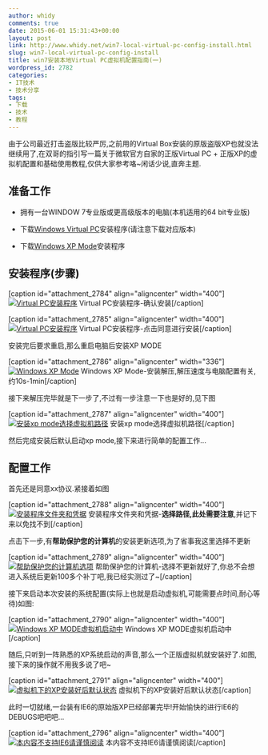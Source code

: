```yaml
---
author: whidy
comments: true
date: 2015-06-01 15:31:43+00:00
layout: post
link: http://www.whidy.net/win7-local-virtual-pc-config-install.html
slug: win7-local-virtual-pc-config-install
title: win7安装本地Virtual PC虚拟机配置指南(一)
wordpress_id: 2782
categories:
- IT技术
- 技术分享
tags:
- 下载
- 技术
- 教程
---
```


由于公司最近打击盗版比较严厉,之前用的Virtual Box安装的原版盗版XP也就没法继续用了,在双哥的指引写一篇关于微软官方自家的正版Virtual PC + 正版XP的虚拟机配置和基础使用教程,仅供大家参考咯~闲话少说,直奔主题.


## **准备工作**





	
  * 拥有一台WINDOW 7专业版或更高级版本的电脑(本机适用的64 bit专业版)

	
  * 下载[Windows Virtual PC](https://www.microsoft.com/zh-cn/download/details.aspx?id=3702)安装程序(请注意下载对应版本)

	
  * 下载[Windows XP Mode](https://www.microsoft.com/zh-CN/download/details.aspx?id=8002)安装程序




## **安装程序(步骤)**


[caption id="attachment_2784" align="aligncenter" width="400"][![Virtual PC安装程序](http://www.whidy.net/wp-content/uploads/2015/06/step_1-400x310.png)](http://www.whidy.net/wp-content/uploads/2015/06/step_1.png) Virtual PC安装程序-确认安装[/caption]

[caption id="attachment_2785" align="aligncenter" width="400"][![Virtual PC安装程序](http://www.whidy.net/wp-content/uploads/2015/06/step_2-400x262.png)](http://www.whidy.net/wp-content/uploads/2015/06/step_2.png) Virtual PC安装程序-点击同意进行安装[/caption]

安装完后要求重启,那么重启电脑后安装XP MODE

[caption id="attachment_2786" align="aligncenter" width="336"][![Windows XP Mode](http://www.whidy.net/wp-content/uploads/2015/06/step_3.png)](http://www.whidy.net/wp-content/uploads/2015/06/step_3.png) Windows XP Mode-安装解压,解压速度与电脑配置有关,约10s-1min[/caption]

<!-- more -->

接下来解压完毕就是下一步了,不过有一步注意一下也是好的,见下图

[caption id="attachment_2787" align="aligncenter" width="400"][![安装xp mode选择虚拟机路径](http://www.whidy.net/wp-content/uploads/2015/06/step_4-400x305.png)](http://www.whidy.net/wp-content/uploads/2015/06/step_4.png) 安装xp mode选择虚拟机路径[/caption]

然后完成安装后默认启动xp mode,接下来进行简单的配置工作...


## **配置工作**


首先还是同意xx协议.紧接着如图

[caption id="attachment_2788" align="aligncenter" width="400"][![安装程序文件夹和凭据](http://www.whidy.net/wp-content/uploads/2015/06/step_7-400x313.png)](http://www.whidy.net/wp-content/uploads/2015/06/step_7.png) 安装程序文件夹和凭据-**选择路径,此处需要注意**,并记下来以免找不到[/caption]

点击下一步,有**帮助保护您的计算机**的安装更新选项,为了省事我这里选择不更新

[caption id="attachment_2789" align="aligncenter" width="400"][![帮助保护您的计算机选项](http://www.whidy.net/wp-content/uploads/2015/06/step_8-400x313.png)](http://www.whidy.net/wp-content/uploads/2015/06/step_8.png) 帮助保护您的计算机-选择不更新就好了,你总不会想进入系统后更新100多个补丁吧,我已经实测过了~[/caption]

接下来启动本次安装的系统配置(实际上也就是启动虚拟机,可能需要点时间,耐心等待)如图:

[caption id="attachment_2790" align="aligncenter" width="400"][![Windows XP MODE虚拟机启动中](http://www.whidy.net/wp-content/uploads/2015/06/step_9-400x300.png)](http://www.whidy.net/wp-content/uploads/2015/06/step_9.png) Windows XP MODE虚拟机启动中[/caption]

随后,只听到一阵熟悉的XP系统启动的声音,那么一个正版虚拟机就安装好了.如图,接下来的操作就不用我多说了吧~

[caption id="attachment_2791" align="aligncenter" width="400"][![虚拟机下的XP安装好后默认状态](http://www.whidy.net/wp-content/uploads/2015/06/step_10-400x262.png)](http://www.whidy.net/wp-content/uploads/2015/06/step_10.png) 虚拟机下的XP安装好后默认状态[/caption]

此时一切就绪,一台装有IE6的原始版XP已经部署完毕!开始愉快的进行IE6的DEBUGS吧吧吧...

[caption id="attachment_2796" align="aligncenter" width="400"][![本内容不支持IE6请谨慎阅读](http://www.whidy.net/wp-content/uploads/2015/06/step_11-400x304.png)](http://www.whidy.net/wp-content/uploads/2015/06/step_11.png) 本内容不支持IE6请谨慎阅读[/caption]
